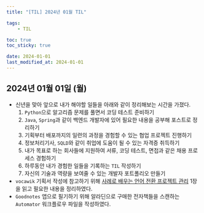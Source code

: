```yaml
---
title: "[TIL] 2024년 01월 TIL"

tags:
    - TIL

toc: true
toc_sticky: true

date: 2024-01-01
last_modified_at: 2024-01-01
---
```


## 2024년 01월 01일 (월)

- 신년을 맞아 앞으로 내가 해야할 일들을 아래와 같이 정리해보는 시간을 가졌다.
  1. ```Python```으로 알고리즘 문제를 풀면서 코딩 테스트 준비하기
  2. ```Java```, ```Spring```과 같이 백엔드 개발자에 있어 필요한 내용을 공부해 포스트로 정리하기
  3. 기획부터 배포까지의 일련의 과정을 경험할 수 있는 협업 프로젝트 진행하기
  4. 정보처리기사, ```SQLD```와 같이 취업에 도움이 될 수 있는 자격증 취득하기
  5. 내가 목표로 하는 회사들에 지원하여 서류, 코딩 테스트, 면접과 같은 채용 프로세스 경험하기
  6. 하루동안 내가 경험한 일들을 기록하는 ```TIL``` 작성하기
  7. 자신의 기술과 역량을 보여줄 수 있는 개발자 포트폴리오 만들기
- ```vocawik``` 기획서 작성에 참고하기 위해 <a href="https://www.aladin.co.kr/m/mproduct.aspx?ItemId=315185582">사례로 배우는 언어 전환 프로젝트 관리</a> 1장을 읽고 필요한 내용을 정리하였다.
- ```Goodnotes``` 앱으로 필기하기 위해 알라딘으로 구매한 전자책들을 스캔하는 ```Automator``` 워크플로우 파일을 작성하였다.
